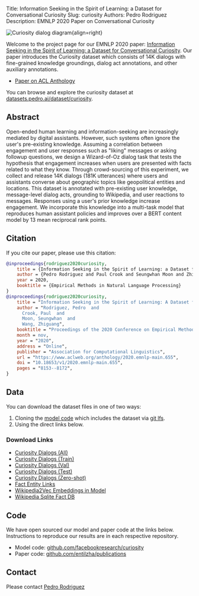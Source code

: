 Title: Information Seeking in the Spirit of Learning: a Dataset for Conversational Curiosity
Slug: curiosity
Authors: Pedro Rodriguez
Description: EMNLP 2020 Paper on Conversational Curiosity

![Curiosity dialog diagram](/static/images/curiosity-dialog.png){align=right}

Welcome to the project page for our EMNLP 2020 paper: [Information Seeking in the Spirit of Learning: a Dataset for Conversational Curiosity](/static/publications/2020_emnlp_curiosity.paper.pdf).
Our paper introduces the Curiosity dataset which consists of 14K dialogs with fine-grained knowledge groundings, dialog act annotations, and other auxiliary annotations.

* [Paper on ACL Anthology](https://www.aclweb.org/anthology/2020.emnlp-main.655)

You can browse and explore the curiosity dataset at [datasets.pedro.ai/dataset/curiosity](https://datasets.pedro.ai/dataset/curiosity).


## Abstract

Open-ended human learning and information-seeking are increasingly mediated by digital assistants. However, such systems often ignore the user's pre-existing knowledge.
Assuming a correlation between engagement and user responses such as "liking" messages or asking followup questions, we design a Wizard-of-Oz dialog task that tests the hypothesis that engagement increases when users are presented with facts related to what they know.
Through crowd-sourcing of this experiment, we collect and release 14K dialogs (181K utterances) where users and assistants converse about geographic topics like geopolitical entities and locations. This dataset is annotated with pre-existing user knowledge, message-level dialog acts, grounding to Wikipedia, and user reactions to messages. Responses using a user's prior knowledge increase engagement. We incorporate this knowledge into a multi-task model that reproduces human assistant policies and improves over a BERT content model by 13 mean reciprocal rank points.


## Citation

If you cite our paper, please use this citation:

```bib
@inproceedings{rodriguez2020curiosity,
    title = {Information Seeking in the Spirit of Learning: a Dataset for Conversational Curiosity},
    author = {Pedro Rodriguez and Paul Crook and Seungwhan Moon and Zhiguang Wang},
    year = 2020,
    booktitle = {Empirical Methods in Natural Language Processing}
}
@inproceedings{rodriguez2020curiosity,
    title = "Information Seeking in the Spirit of Learning: A Dataset for Conversational Curiosity",
    author = "Rodriguez, Pedro  and
      Crook, Paul  and
      Moon, Seungwhan  and
      Wang, Zhiguang",
    booktitle = "Proceedings of the 2020 Conference on Empirical Methods in Natural Language Processing (EMNLP)",
    month = nov,
    year = "2020",
    address = "Online",
    publisher = "Association for Computational Linguistics",
    url = "https://www.aclweb.org/anthology/2020.emnlp-main.655",
    doi = "10.18653/v1/2020.emnlp-main.655",
    pages = "8153--8172",
}
```

## Data

You can download the dataset files in one of two ways:

1. Cloning the [model code](https://github.com/facebookresearch/curiosity) which includes the dataset via [git lfs](https://git-lfs.github.com).
2. Using the direct links below.


### Download Links

* [Curiosity Dialogs (All)](https://obj.umiacs.umd.edu/curiosity/curiosity_dialogs.json)
* [Curiosity Dialogs (Train)](https://obj.umiacs.umd.edu/curiosity/curiosity_dialogs.train.json)
* [Curiosity Dialogs (Val)](https://obj.umiacs.umd.edu/curiosity/curiosity_dialogs.val.json)
* [Curiosity Dialogs (Test)](https://obj.umiacs.umd.edu/curiosity/curiosity_dialogs.test.json)
* [Curiosity Dialogs (Zero-shot)](https://obj.umiacs.umd.edu/curiosity/curiosity_dialogs.test_zero.json)
* [Fact Entity Links](https://obj.umiacs.umd.edu/curiosity/fact_db_links.json)
* [Wikipedia2Vec Embeddings in Model](https://obj.umiacs.umd.edu/curiosity/wiki2vec_entity_100d.txt)
* [Wikipedia Sqlite Fact DB](https://obj.umiacs.umd.edu/curiosity/wiki_sql.sqlite.db)


## Code

We have open sourced our model and paper code at the links below.
Instructions to reproduce our results are in each respective repository.

* Model code: [github.com/facebookresearch/curiosity](https://github.com/facebookresearch/curiosity/)
* Paper code: [github.com/entilzha/publications](https://github.com/entilzha/publications)

## Contact

Please contact <a target="_blank" href="https://mailhide.io/e/wbfjM">Pedro Rodriguez</a>
